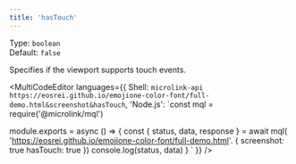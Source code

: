 ```yaml
---
title: 'hasTouch'
---
```


Type: `boolean`<br/>
Default: `false`

Specifies if the viewport supports touch events.

<MultiCodeEditor languages={{
  Shell: `microlink-api https://eosrei.github.io/emojione-color-font/full-demo.html&screenshot&hasTouch`,
  'Node.js': `const mql = require('@microlink/mql')
 
module.exports = async () => {
  const { status, data, response } = await mql(
    'https://eosrei.github.io/emojione-color-font/full-demo.html'. { 
      screenshot: true
      hasTouch: true
  })
  console.log(status, data)
}
  `
  }} 
/>

